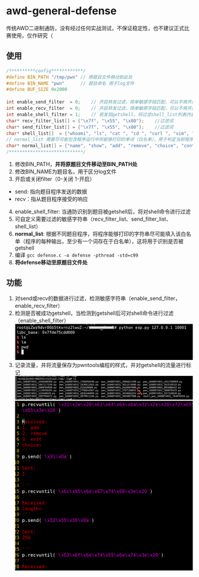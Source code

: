 # awd-general-defense
传统AWD二进制通防，没有经过任何实战测试，不保证稳定性，也不建议正式比赛使用，仅作研究（

## 使用
```c
/**********config************/
#define BIN_PATH "/tmp/pwn"	// 原题目文件移动到此处
#define BIN_NAME "pwn"		// 题目命名 用于log文件
#define BUF_SIZE 0x2000

int enable_send_filter	= 0;	// 开启转发过滤，简单敏感字段匹配，可以不用开启
int enable_recv_filter	= 0;	// 开启转发过滤，简单敏感字段匹配，可以不用开启
int enable_shell_filter = 1;	// 若发现getshell，将过滤shell_list列表内容，推荐开启
char* recv_filter_list[] = {"\x7f", "\x55", "\x80"};	//过滤词
char* send_filter_list[] = {"\x7f", "\x55", "\x80"};	//过滤词
char* shell_list[]	= {"whoami", "ls", "cat ", "cd ", "curl ", "vim", "echo "};
// normal_list 需要尽可能包含程序运行中所能够打印的单词（白名单），用于判定当前程序是否正常运行，检测getshell
char* normal_list[]	= {"name", "show", "add", "remove", "choice", "content", "done", "length", "bye"};
/****************************/
```
1. 修改BIN_PATH，**并将原题目文件移动至BIN_PATH处**
2. 修改BIN_NAME为题目名，用于区分log文件
3. 开启或关闭filter（0-关闭 1-开启）
  - send: 指向题目程序发送的数据
  - recv：指从题目程序接受的响应
4. enable_shell_filter: 当通防识别到题目被getshell后，将对shell命令进行过滤
5. 可自定义需要过滤的敏感字符串（recv_filter_list、send_filter_list、shell_list）
6. **normal_list**: 根据不同题目程序，将程序能够打印的字符串尽可能填入该白名单（程序的每种输出，至少有一个词存在于白名单），这将用于识别是否被getshell
7. 编译 `gcc defense.c -o defense -pthread -std=c99`
8. **将defense移动至原题目文件处**

## 功能
1. 对send或recv的数据进行过滤，检测敏感字符串（enable_send_filter，enable_recv_filter）
2. 检测是否被成功getshell，当检测到getshell后可对shell命令进行过滤（enable_shell_filter）
  ![shell_denfense](./shell_defense.png)
3. 记录流量，并将流量保存为pwntools编程的样式，并对getshell的流量进行标记
  ![logs](./logs.png)
  ![log_content](./log_content.png)
